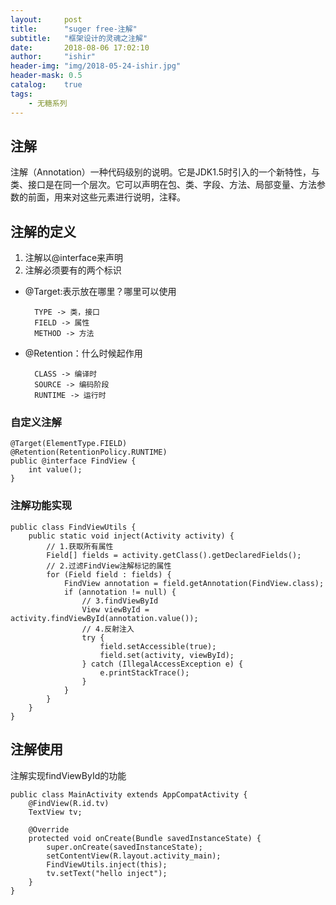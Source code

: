 ```yaml
---
layout:     post
title:      "suger free-注解"
subtitle:   "框架设计的灵魂之注解"
date:       2018-08-06 17:02:10
author:     "ishir"
header-img: "img/2018-05-24-ishir.jpg"
header-mask: 0.5
catalog:    true
tags:
    - 无糖系列
---
```

**<font size="5">  </font>**
<!--上标：º ¹ ² ³ ⁴⁵ ⁶ ⁷ ⁸ ⁹ ⁺ ⁻ ⁼ ⁽ ⁾ ⁿ ′ ½下标：₀ ₁ ₂ ₃ ₄ ₅ ₆ ₇ ₈ ₉ ₊ ₋ ₌ ₍ ₎-->

## 注解

注解（Annotation）一种代码级别的说明。它是JDK1.5时引入的一个新特性，与类、接口是在同一个层次。它可以声明在包、类、字段、方法、局部变量、方法参数的前面，用来对这些元素进行说明，注释。

## 注解的定义

1. 注解以@interface来声明
2. 注解必须要有的两个标识

- @Target:表示放在哪里？哪里可以使用


		TYPE -> 类，接口
 		FIELD -> 属性
 		METHOD -> 方法


- @Retention：什么时候起作用


		CLASS -> 编译时
		SOURCE -> 编码阶段
		RUNTIME -> 运行时
	

### 自定义注解

```
@Target(ElementType.FIELD)
@Retention(RetentionPolicy.RUNTIME)
public @interface FindView {
    int value();
}
```

### 注解功能实现

```
public class FindViewUtils {
    public static void inject(Activity activity) {
        // 1.获取所有属性
        Field[] fields = activity.getClass().getDeclaredFields();
        // 2.过滤FindView注解标记的属性
        for (Field field : fields) {
            FindView annotation = field.getAnnotation(FindView.class);
            if (annotation != null) {
                // 3.findViewById
                View viewById = activity.findViewById(annotation.value());
                // 4.反射注入
                try {
                    field.setAccessible(true);
                    field.set(activity, viewById);
                } catch (IllegalAccessException e) {
                    e.printStackTrace();
                }
            }
        }
    }
}
```

## 注解使用

注解实现findViewById的功能

```
public class MainActivity extends AppCompatActivity {
    @FindView(R.id.tv)
    TextView tv;

    @Override
    protected void onCreate(Bundle savedInstanceState) {
        super.onCreate(savedInstanceState);
        setContentView(R.layout.activity_main);
        FindViewUtils.inject(this);
        tv.setText("hello inject");
    }
}
```
